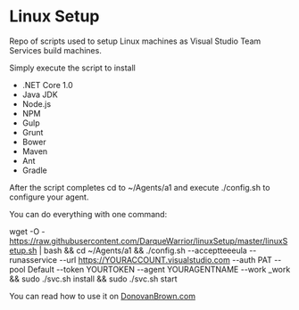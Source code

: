 # Linux Setup
Repo of scripts used to setup Linux machines as Visual Studio Team Services build machines.

Simply execute the script to install
- .NET Core 1.0
- Java JDK
- Node.js
- NPM
- Gulp
- Grunt
- Bower
- Maven
- Ant
- Gradle

After the script completes cd to ~/Agents/a1 and execute ./config.sh to configure your agent.

You can do everything with one command:

wget -O - https://raw.githubusercontent.com/DarqueWarrior/linuxSetup/master/linuxSetup.sh | bash && cd ~/Agents/a1 && ./config.sh --acceptteeeula --runasservice --url https://YOURACCOUNT.visualstudio.com --auth PAT --pool Default --token YOURTOKEN --agent YOURAGENTNAME --work _work && sudo ./svc.sh install && sudo ./svc.sh start

You can read how to use it on [DonovanBrown.com](http://www.donovanbrown.com/post/2016/06/03/Building-a-Linux-Based-Visual-Studio-Team-Service-Build-Machine-with-Docker-Support)